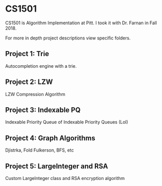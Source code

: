 # CS1501
CS1501 is Algorithm Implementation at Pitt. I took it with Dr. Farnan in Fall 2018.

For more in depth project descriptions view specific folders.

## Project 1: Trie
Autocompletion engine with a trie.

## Project 2: LZW
LZW Compression Algorithm

## Project 3: Indexable PQ
Indexable Priority Queue of Indexable Priority Queues (Lol)

## Project 4: Graph Algorithms 
Djistrka, Fold Fulkerson, BFS, etc

## Project 5: LargeInteger and RSA
Custom LargeInteger class and RSA encryption algorithm
